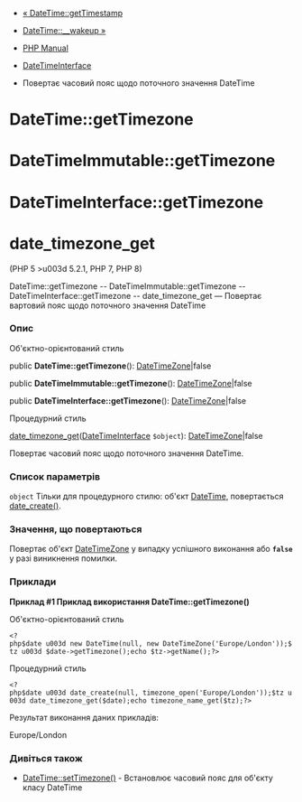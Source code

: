 - [« DateTime::getTimestamp](datetime.gettimestamp.md)
- [DateTime::\_\_wakeup »](datetime.wakeup.md)

- [PHP Manual](index.md)
- [DateTimeInterface](class.datetimeinterface.md)
- Повертає часовий пояс щодо поточного значення DateTime

# DateTime::getTimezone

# DateTimeImmutable::getTimezone

# DateTimeInterface::getTimezone

# date_timezone_get

(PHP 5 \>u003d 5.2.1, PHP 7, PHP 8)

DateTime::getTimezone -- DateTimeImmutable::getTimezone --
DateTimeInterface::getTimezone -- date_timezone_get — Повертає вартовий
пояс щодо поточного значення DateTime

### Опис

Об'єктно-орієнтований стиль

public **DateTime::getTimezone**():
[DateTimeZone](class.datetimezone.md)\|false

public **DateTimeImmutable::getTimezone**():
[DateTimeZone](class.datetimezone.md)\|false

public **DateTimeInterface::getTimezone**():
[DateTimeZone](class.datetimezone.md)\|false

Процедурний стиль

[date_timezone_get](function.date-timezone-get.md)([DateTimeInterface](class.datetimeinterface.md)
`$object`): [DateTimeZone](class.datetimezone.md)\|false

Повертає часовий пояс щодо поточного значення DateTime.

### Список параметрів

`object`
Тільки для процедурного стилю: об'єкт [DateTime](class.datetime.md),
повертається [date_create()](function.date-create.md).

### Значення, що повертаються

Повертає об'єкт [DateTimeZone](class.datetimezone.md) у випадку
успішного виконання або **`false`** у разі виникнення помилки.

### Приклади

**Приклад #1 Приклад використання **DateTime::getTimezone()****

Об'єктно-орієнтований стиль

` <?php$date u003d new DateTime(null, new DateTimeZone('Europe/London'));$tz u003d $date->getTimezone();echo $tz->getName();?> `

Процедурний стиль

` <?php$date u003d date_create(null, timezone_open('Europe/London'));$tz u003d date_timezone_get($date);echo timezone_name_get($tz);?> `

Результат виконання даних прикладів:

Europe/London

### Дивіться також

- [DateTime::setTimezone()](datetime.settimezone.md) - Встановлює
часовий пояс для об'єкту класу DateTime
